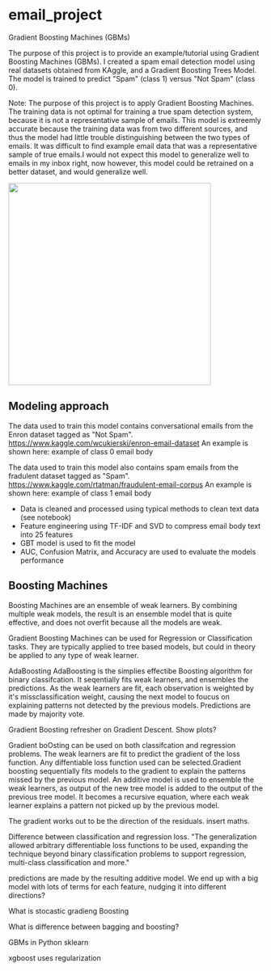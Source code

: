 # email_project

Gradient Boosting Machines (GBMs)

The purpose of this project is to provide an example/tutorial using Gradient Boosting Machines (GBMs). I created a spam email detection model using real datasets obtained from KAggle, and a Gradient Boosting Trees Model. The model is trained to predict "Spam" (class 1) versus "Not Spam" (class 0).

Note: The purpose of this project is to apply Gradient Boosting Machines. The training data is not optimal for training a true spam detection system, because it is not a representative sample of emails. This model is extreemly accurate because the training data was from two different sources, and thus the model had little trouble distinguishing between the two types of emails. It was difficult to find example email data that was a representative sample of true emails.I would not expect this model to generalize well to emails in my inbox right, now however, this model could be retrained on a better dataset, and would generalize well.  

<img src="https://media.giphy.com/media/YAnpMSHcurJVS/giphy.gif" width=400>

## Modeling approach
The data used to train this model contains conversational emails from the Enron dataset tagged as "Not Spam". https://www.kaggle.com/wcukierski/enron-email-dataset
An example is shown here:
example of class 0 email body


The data used to train this model also contains spam emails from the fradulent dataset tagged as "Spam". https://www.kaggle.com/rtatman/fraudulent-email-corpus
An example is shown here:
example of class 1 email body

* Data is cleaned and processed using typical methods to clean text data (see notebook)
* Feature engineering using TF-IDF and SVD to compress email body text into 25 features
* GBT model is used to fit the model
* AUC, Confusion Matrix, and Accuracy are used to evaluate the models performance

## Boosting Machines
Boosting Machines are an ensemble of weak learners. By combining multiple weak models, the result is an ensemble model that is quite effective, and does not overfit because all the models are weak.

Gradient Boosting Machines can be used for Regression or Classification tasks. They are typically applied to tree based models, but could in theory be applied to any type of weak learner.


AdaBoosting
AdaBoosting is the simplies effectibe Boosting algorithm for binary classifcation. It seqentially fits weak learners, and ensembles the predictions. As the weak learners are fit, each observation is weighted by it's missclassification weight, causing the next model to foucus on explaining patterns not detected by the previous models.  Predictions are made by majority vote.

Gradient Boosting
refresher on Gradient Descent. Show plots?

Gradient boOsting can be used on both classifcation and regression problems. The weak learners are fit to predict the gradient of the loss function. Any diffentiable loss function used can be selected.Gradient boosting sequentially fits models to the gradient to explain the patterns missed by the previous model. An additive model is used to ensemble the weak learners, as output of the new tree model is added to the output of the previous tree model. It becomes a recursive equation, where each weak learner explains a pattern not picked up by the previous model.
<Show math>


The gradient works out to be the direction of the residuals. insert maths.
<Show math>


Difference between classification and regression loss.
"The generalization allowed arbitrary differentiable loss functions to be used, expanding the technique beyond binary classification problems to support regression, multi-class classification and more."

predictions are made by the resulting additive model. We end up with a big model with lots of terms for each feature, nudging it into different directions?

What is stocastic gradieng Boosting

What is difference between bagging and boosting?

GBMs in Python
sklearn

xgboost
uses regularization

